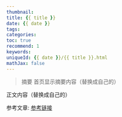 ```yaml
---
thumbnail:
title: {{ title }}
date: {{ date }}
tags:
categories:
toc: true
recommend: 1
keywords:
uniqueId: {{ date }}/{{ title }}.html
mathJax: false
---
```

> 摘要
首页显示摘要内容（替换成自己的）
<!-- more -->
正文内容（替换成自己的）


参考文章:
[参考链接]()
